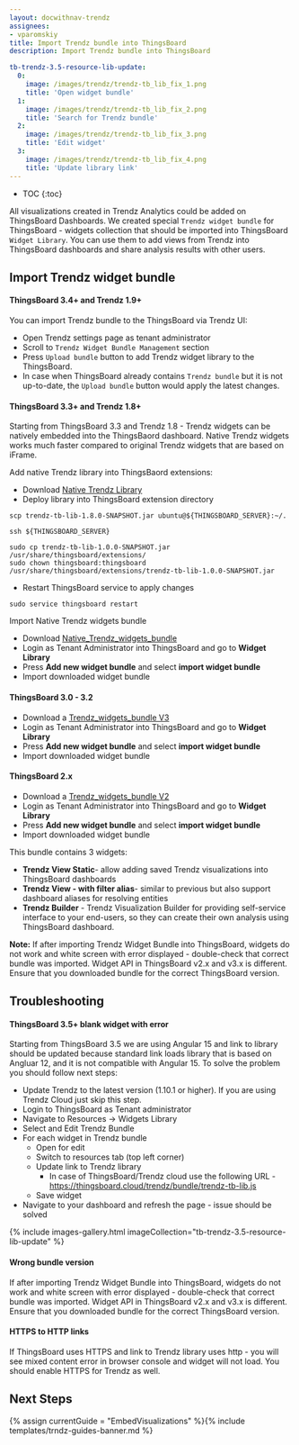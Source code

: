 ```yaml
---
layout: docwithnav-trendz
assignees:
- vparomskiy
title: Import Trendz bundle into ThingsBoard
description: Import Trendz bundle into ThingsBoard

tb-trendz-3.5-resource-lib-update:
  0:
    image: /images/trendz/trendz-tb_lib_fix_1.png
    title: 'Open widget bundle'
  1:
    image: /images/trendz/trendz-tb_lib_fix_2.png
    title: 'Search for Trendz bundle'
  2:
    image: /images/trendz/trendz-tb_lib_fix_3.png
    title: 'Edit widget'
  3:
    image: /images/trendz/trendz-tb_lib_fix_4.png
    title: 'Update library link'
---
```


* TOC
{:toc}

All visualizations created in Trendz Analytics could be added on ThingsBoard Dashboards. We created special `Trendz widget bundle` for ThingsBoard - widgets collection that should be imported into ThingsBoard `Widget Library`.
You can use them to add views from Trendz into ThingsBoard dashboards and share analysis results with other users.

## Import Trendz widget bundle

#### ThingsBoard 3.4+ and Trendz 1.9+
You can import Trendz bundle to the ThingsBoard via Trendz UI: 

* Open Trendz settings page as tenant administrator
* Scroll to `Trendz Widget Bundle Management` section
* Press `Upload bundle` button to add Trendz widget library to the ThingsBoard.
* In case when ThingsBoard already contains `Trendz bundle` but it is not up-to-date, the `Upload bundle` button would apply the latest changes.

#### ThingsBoard 3.3+ and Trendz 1.8+
Starting from ThingsBoard 3.3 and Trendz 1.8 - Trendz widgets can be natively embedded into the ThingsBaord dashboard.
Native Trendz widgets works much faster compared to original Trendz widgets that are based on iFrame. 

Add native Trendz library into ThingsBaord extensions:
* Download <a href="https://dist.thingsboard.io/trendz-tb-lib-1.8.0-SNAPSHOT.jar" download target="_blank">Native Trendz Library</a>
* Deploy library into ThingsBoard extension directory

```
scp trendz-tb-lib-1.8.0-SNAPSHOT.jar ubuntu@${THINGSBOARD_SERVER}:~/.

ssh ${THINGSBOARD_SERVER}

sudo cp trendz-tb-lib-1.0.0-SNAPSHOT.jar /usr/share/thingsboard/extensions/
sudo chown thingsboard:thingsboard /usr/share/thingsboard/extensions/trendz-tb-lib-1.0.0-SNAPSHOT.jar
```

* Restart ThingsBoard service to apply changes

```
sudo service thingsboard restart
```

Import Native Trendz widgets bundle
* Download <a href="https://dist.thingsboard.io/native_trendz_bundle.json" download target="_blank">Native_Trendz_widgets_bundle</a>
* Login as Tenant Administrator into ThingsBoard and go to **Widget Library**
* Press **Add new widget bundle** and select **import widget bundle**
* Import downloaded  widget bundle 

#### ThingsBoard 3.0 - 3.2
* Download a <a href="https://dist.thingsboard.io/trendz_bundle_tb3.json" download target="_blank">Trendz_widgets_bundle V3</a> 
* Login as Tenant Administrator into ThingsBoard and go to **Widget Library**
* Press **Add new widget bundle** and select **import widget bundle**
* Import downloaded  widget bundle 

#### ThingsBoard 2.x
* Download a <a href="https://dist.thingsboard.io/trendz_bundle_tb2.json" download target="_blank">Trendz_widgets_bundle V2</a> 
* Login as Tenant Administrator into ThingsBoard and go to **Widget Library**
* Press **Add new widget bundle** and select **import widget bundle**
* Import downloaded  widget bundle

This bundle contains 3 widgets:
* **Trendz View Static**- allow adding saved Trendz visualizations into ThingsBoard dashboards
* **Trendz View - with filter alias**- similar to previous but also support dashboard aliases for resolving entities
* **Trendz Builder** - Trendz Visualization Builder for providing self-service interface to your end-users, 
so they can create their own analysis using ThingsBoard dashboard. 
 
**Note:** If after importing Trendz Widget Bundle into ThingsBoard, widgets do not work and white screen with error displayed - double-check
that correct bundle was imported. Widget API in ThingsBoard v2.x and v3.x is different. Ensure that you downloaded bundle for 
the correct ThingsBoard version.

## Troubleshooting

#### ThingsBoard 3.5+ blank widget with error
Starting from ThingsBoard 3.5 we are using Angular 15 and link to library should be updated because standard link loads library that is based on Angluar 12, and it is not compatible with Angular 15.
To solve the problem you should follow next steps:

* Update Trendz to the latest version (1.10.1 or higher). If you are using Trendz Cloud just skip this step.
* Login to ThingsBoard as Tenant administrator
* Navigate to Resources -> Widgets Library
* Select and Edit Trendz Bundle
* For each widget in Trendz bundle
  * Open for edit
  * Switch to resources tab (top left corner)
  * Update link to Trendz library
    * In case of ThingsBoard/Trendz cloud use the following URL - https://thingsboard.cloud/trendz/bundle/trendz-tb-lib.js
  * Save widget
* Navigate to your dashboard and refresh the page - issue should be solved

{% include images-gallery.html imageCollection="tb-trendz-3.5-resource-lib-update" %}

#### Wrong bundle version
If after importing Trendz Widget Bundle into ThingsBoard, widgets do not work and white screen with error displayed - double-check
that correct bundle was imported. Widget API in ThingsBoard v2.x and v3.x is different. Ensure that you downloaded bundle for
the correct ThingsBoard version.

#### HTTPS to HTTP links
If ThingsBoard uses HTTPS and link to Trendz library uses http - you will see mixed content error in browser console and widget will not load. You should enable HTTPS for Trendz as well.


## Next Steps

{% assign currentGuide = "EmbedVisualizations" %}{% include templates/trndz-guides-banner.md %}

